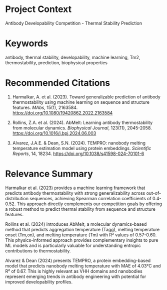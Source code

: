 # Project Context
Antibody Developability Competition - Thermal Stability Prediction

# Keywords
antibody, thermal stability, developability, machine learning, Tm2, thermostability, prediction, biophysical properties

# Recommended Citations

1. Harmalkar, A. et al. (2023). Toward generalizable prediction of antibody thermostability using machine learning on sequence and structure features. *MAbs*, 15(1), 2163584. https://doi.org/10.1080/19420862.2022.2163584

2. Rollins, Z.A. et al. (2024). AbMelt: Learning antibody thermostability from molecular dynamics. *Biophysical Journal*, 123(11), 2045-2058. https://doi.org/10.1016/j.bpj.2024.06.003

3. Alvarez, J.A.E. & Dean, S.N. (2024). TEMPRO: nanobody melting temperature estimation model using protein embeddings. *Scientific Reports*, 14, 18234. https://doi.org/10.1038/s41598-024-70101-6

# Relevance Summary

Harmalkar et al. (2023) provides a machine learning framework that predicts antibody thermostability with strong generalizability across out-of-distribution sequences, achieving Spearman correlation coefficients of 0.4-0.52. This approach directly complements our competition goals by offering a robust method to predict thermal stability from sequence and structure features.

Rollins et al. (2024) introduces AbMelt, a molecular dynamics-based method that predicts aggregation temperature (Tagg), melting temperature onset (Tm,on), and melting temperature (Tm) with R² values of 0.57-0.60. This physics-informed approach provides complementary insights to pure ML models and is particularly valuable for understanding entropic contributions to thermostability.

Alvarez & Dean (2024) presents TEMPRO, a protein embedding-based model that predicts nanobody melting temperature with MAE of 4.03°C and R² of 0.67. This is highly relevant as VHH domains and nanobodies represent emerging trends in antibody engineering with potential for improved developability profiles.